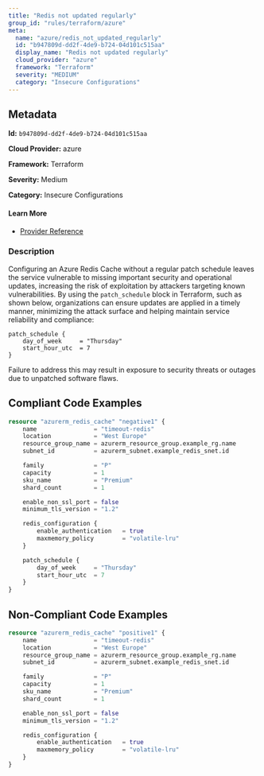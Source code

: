 ```yaml
---
title: "Redis not updated regularly"
group_id: "rules/terraform/azure"
meta:
  name: "azure/redis_not_updated_regularly"
  id: "b947809d-dd2f-4de9-b724-04d101c515aa"
  display_name: "Redis not updated regularly"
  cloud_provider: "azure"
  framework: "Terraform"
  severity: "MEDIUM"
  category: "Insecure Configurations"
---
```

## Metadata

**Id:** `b947809d-dd2f-4de9-b724-04d101c515aa`

**Cloud Provider:** azure

**Framework:** Terraform

**Severity:** Medium

**Category:** Insecure Configurations

#### Learn More

 - [Provider Reference](https://registry.terraform.io/providers/hashicorp/azurerm/latest/docs/resources/redis_cache#patch_schedule)

### Description

 Configuring an Azure Redis Cache without a regular patch schedule leaves the service vulnerable to missing important security and operational updates, increasing the risk of exploitation by attackers targeting known vulnerabilities. By using the `patch_schedule` block in Terraform, such as shown below, organizations can ensure updates are applied in a timely manner, minimizing the attack surface and helping maintain service reliability and compliance:

```
patch_schedule {
    day_of_week     = "Thursday"
    start_hour_utc  = 7
}
```

Failure to address this may result in exposure to security threats or outages due to unpatched software flaws.


## Compliant Code Examples
```terraform
resource "azurerm_redis_cache" "negative1" {
    name                = "timeout-redis"
    location            = "West Europe"
    resource_group_name = azurerm_resource_group.example_rg.name
    subnet_id           = azurerm_subnet.example_redis_snet.id

    family              = "P"
    capacity            = 1
    sku_name            = "Premium"
    shard_count         = 1

    enable_non_ssl_port = false
    minimum_tls_version = "1.2"

    redis_configuration {
        enable_authentication   = true
        maxmemory_policy        = "volatile-lru"
    }

    patch_schedule {
        day_of_week     = "Thursday"
        start_hour_utc  = 7
    }
}
```
## Non-Compliant Code Examples
```terraform
resource "azurerm_redis_cache" "positive1" {
    name                = "timeout-redis"
    location            = "West Europe"
    resource_group_name = azurerm_resource_group.example_rg.name
    subnet_id           = azurerm_subnet.example_redis_snet.id

    family              = "P"
    capacity            = 1
    sku_name            = "Premium"
    shard_count         = 1

    enable_non_ssl_port = false
    minimum_tls_version = "1.2"

    redis_configuration {
        enable_authentication   = true
        maxmemory_policy        = "volatile-lru"
    }
}
```